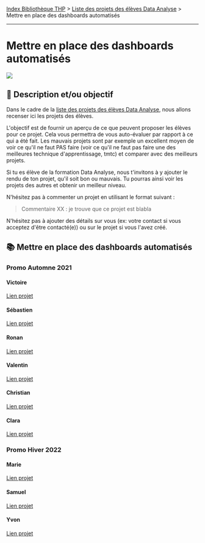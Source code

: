 [Index Bibliothèque THP](https://github.com/TheHackingProject/bibliotheque-THP/wiki) > [Liste des projets des élèves Data Analyse](https://github.com/TheHackingProject/bibliotheque-THP/wiki/liste_projets_data_analyse.md) > Mettre en place des dashboards automatisés

___

# Mettre en place des dashboards automatisés

![](https://picsum.photos/1024/400)

## 📄 Description et/ou objectif
Dans le cadre de la [liste des projets des élèves Data Analyse](https://github.com/TheHackingProject/bibliotheque-THP/wiki/liste_projets_data_analyse.md), nous allons recenser ici les projets des élèves.

L'objectif est de fournir un aperçu de ce que peuvent proposer les élèves pour ce projet. Cela vous permettra de vous auto-évaluer par rapport à ce qui a été fait. Les mauvais projets sont par exemple un excellent moyen de voir ce qu'il ne faut PAS faire (voir ce qu'il ne faut pas faire une des meilleures technique d'apprentissage, tmtc) et comparer avec des meilleurs projets.

Si tu es élève de la formation Data Analyse, nous t'invitons à y ajouter le rendu de ton projet, qu'il soit bon ou mauvais. Tu pourras ainsi voir les projets des autres et obtenir un meilleur niveau.

N'hésitez pas à commenter un projet en utilisant le format suivant :

> Commentaire XX : je trouve que ce projet est blabla


N'hésitez pas à ajouter des détails sur vous (ex: votre contact si vous acceptez d'être contacté(e)) ou sur le projet si vous l'avez créé.


## 📚 Mettre en place des dashboards automatisés
### Promo Automne 2021

#### Victoire
[Lien projet](https://github.com/bigdduwa/THP_DATA-W3-D1)

#### Sébastien
[Lien projet](https://github.com/sebastienrombaut/data_tableau)

#### Ronan
[Lien projet](https://github.com/RonanLamour/Tableau-OfficeUS)

#### Valentin
[Lien projet](https://github.com/valvermes/Tableau1)

#### Christian
[Lien projet](https://github.com/christian29200/THP11_Analyse_Tableau_de_bord)

#### Clara
[Lien projet](https://github.com/claramoreschi/THP_DataAnalyst_TableauSoftware_KPIs)

### Promo Hiver 2022

#### Marie
[Lien projet](https://github.com/MarieLebreton/TABLEAU)

#### Samuel
[Lien projet](https://github.com/SamkaaDev/sales_analysis_DMPC)

#### Yvon
[Lien projet](https://github.com/ekwayv8/Dashboard-D.M.P.C)

